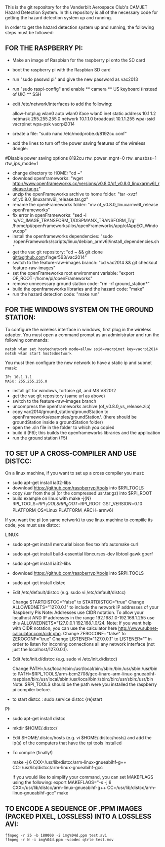 This is the git repository for the Vanderbilt Aerospace Club's
CAMJET Hazard Detection System.  In this repository is all of
the necessary code for getting the hazard detection
system up and running. 

In order to get the hazard detection system up and running,
the following steps must be followed:

FOR THE RASPBERRY PI:
---------------------
* Make an image of Raspbian for the raspberry pi onto the SD card
* boot the raspberry pi with the Raspbian SD card
* run "sudo passwd pi" and give the new password as vac2013
* run "sudo raspi-config" and enable
  ** camera
  ** US keyboard (instead of UK)
  ** SSH
* edit /etc/network/interfaces to add the following:

    allow-hotplug wlan0
    auto wlan0
    iface wlan0 inet static
    address 10.1.1.2
    netmask 255.255.255.0
    network 10.1.1.0
    broadcast 10.1.1.255
    wpa-ssid vacrpinet
    wpa-psk vacrpi2014

* create a file: "sudo nano /etc/modprobe.d/8192cu.conf"
* add the lines to turn off the power saving features of the wireless dongle:

#Disable power saving
options 8192cu rtw_power_mgnt=0 rtw_enusbss=1 rtw_ips_mode=1

* change directory to HOME: "cd ~"
* download openframeworks: "wget http://www.openframeworks.cc/versions/v0.8.0/of_v0.8.0_linuxarmv6l_release.tar.gz"
* unzip the openFrameworks archive to home folder: "tar -xvzf of_v0.8.0_linuxarmv6l_release.tar.gz"
* rename the openFrameworks folder: "mv of_v0.8.0_linuxarmv6l_release openFrameworks"
* fix error in openFrameworks: "sed -i 's/VC_IMAGE_TRANSFORM_T/DISPMANX_TRANSFORM_T/g' /home/pi/openFrameworks/libs/openFrameworks/app/ofAppEGLWindow.cpp"
* install the openframeworks dependencies: "sudo ./openFrameworks/scripts/linux/debian_armv6l/install_dependencies.sh"
* get the vac git repository: "cd ~ && git clone git@github.com:finger563/vac2014"
* switch to the feature-raw-images branch: "cd vac2014 && git checkout feature-raw-images"
* set the openFrameworks root environment variable: "export OF_ROOT=/home/pi/openFrameworks"
* remove unnecessary ground station code: "rm -rf ground_station*"
* build the openframeworks libraries and the hazard code: "make"
* run the hazard detection code: "make run"

FOR THE WINDOWS SYSTEM ON THE GROUND STATION:
---------------------------------------------
To configure the wireless interface in windows, first plug in the wireless adapter.
You must open a command prompt as an administrator and run the following commands:

    netsh wlan set hostednetwork mode=allow ssid=vacrpinet key=vacrpi2014
    netsh wlan start hostednetwork

You must then configure the new network to have a static ip and subnet mask:

    IP: 10.1.1.1
    MASK: 255.255.255.0

* install git for windows, tortoise git, and MS VS2012
* get the vac git repository (same url as above)
* switch to the feature-raw-images branch
* uncompress the openframeworks archive (of_v0.8.0_vs_release.zip)
* copy vac2014/ground_station/groundStation to openFrameworks/examples/groundStation/. (there should be groundStation inside a groundStation folder)
* open the .sln file in the folder to which you copied
* build it (F6); this builds the openframeworks libraries and the application
* run the ground station (F5)


TO SET UP A CROSS-COMPILER AND USE DISTCC:
------------------------------------------
On a linux machine, if you want to set up a cross compiler you must:

* sudo apt-get install ia32-libs
* download https://github.com/raspberrypi/tools into $RPI_TOOLS
* copy /usr from the pi (or the compressed usr.tar.gz) into $RPI_ROOT
* build example on linux with make -j{N} RPI_TOOLS=$RPI_TOOLS RPI_ROOT=$RPI_ROOT GST_VERSION=0.10 PLATFORM_OS=Linux PLATFORM_ARCH=armv6l

If you want the pi (on same network) to use linux machine to compiile its code, you must use distcc:

LINUX:
* sudo apt-get install mercurial bison flex texinfo automake curl
* sudo apt-get install build-essential libncurses-dev libtool gawk gperf
* sudo apt-get install ia32-libs
* download https://github.com/raspberrypi/tools into $RPI_TOOLS
* sudo apt-get install distcc

* Edit /etc/default/distcc (e.g. sudo vi /etc/default/distcc)

    Change STARTDISTCC="false" to STARTDISTCC="true"
    Change ALLOWEDNETS="127.0.0.1" to include the network IP addresses of your Raspberry Pis
    Note: Addresses use CIDR notation. To allow your localhost AND IP addresses in the range 192.168.1.0-192.168.1.255 use this ALLOWEDNETS="127.0.0.1 192.168.1.0/24.
    Note: If you want help with CIDR notation, you can use the calculator here http://www.subnet-calculator.com/cidr.php.
    Change ZEROCONF="false" to ZEROCONF="true"
    Change LISTENER="127.0.0.1" to LISTENER="" in order to listen for incoming connections all any network interface (not just the localhost/127.0.0.1).
   
* Edit /etc/init.d/distcc (e.g. sudo vi /etc/init.d/distcc)

    Change PATH=/usr/local/sbin:/usr/local/bin:/sbin:/bin:/usr/sbin:/usr/bin to PATH=$RPI_TOOLS/arm-bcm2708/gcc-linaro-arm-linux-gnueabihf-raspbian/bin:/usr/local/sbin:/usr/local/bin:/sbin:/bin:/usr/sbin:/usr/bin
    Note: $RPI_TOOLS should be the path were you installed the raspberry pi compiler before.

* to start distcc : sudo service distcc {re}start

PI:
* sudo apt-get install distcc
* mkdir $HOME/.distcc/
* Edit $HOME/.distcc/hosts (e.g. vi $HOME/.distcc/hosts) and add the ip(s) of the computers that have the rpi tools installed

* To compile (finally!)

    make -j 6 CXX=/usr/lib/distcc/arm-linux-gnueabihf-g++ CC=/usr/lib/distcc/arm-linux-gnueabihf-gcc

   If you would like to simplify your command, you can set MAKEFLAGS using the following:
   export MAKEFLAGS="-s -j 6 CXX=/usr/lib/distcc/arm-linux-gnueabihf-g++ CC=/usr/lib/distcc/arm-linux-gnueabihf-gcc"
   make


TO ENCODE A SEQUENCE OF .PPM IMAGES (PACKED PIXEL, LOSSLESS) INTO A LOSSLESS AVI:
---------------------------------------------------------------------------------

    ffmpeg -r 25 -b 180000 -i img%04d.ppm test.avi
    ffmpeg -r N -i img%04d.ppm -vcodec qtrle test.mov